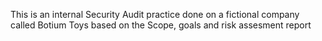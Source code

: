 This is an internal Security Audit practice done on a fictional company called Botium Toys based on the Scope, goals and risk assesment report
